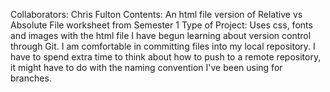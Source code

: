 Collaborators: Chris Fulton
Contents: An html file version of Relative vs Absolute File worksheet from Semester 1
Type of Project: Uses css, fonts and images with the html file
I have begun learning about version control through Git. I am comfortable in committing files into my local repository.
I have to spend extra time to think about how to push to a remote repository, it might have to do with the naming convention 
I've been using for branches. 

